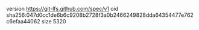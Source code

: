 version https://git-lfs.github.com/spec/v1
oid sha256:047d0cc1de6b6c9208b2728f3a0b2466249828dda64354477e762c6efaa44062
size 5320

